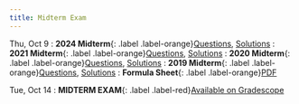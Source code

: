 ```yaml
---
title: Midterm Exam
---
```


Thu, Oct 9
: **2024 Midterm**{: .label .label-orange}[Questions](/assets/midterm/midterm-2024.pdf), [Solutions](/assets/midterm/midterm-2024-solutions.pdf)
: **2021 Midterm**{: .label .label-orange}[Questions](/assets/midterm/midterm-2021.pdf), [Solutions](/assets/midterm/midterm-2021-solutions.pdf)
: **2020 Midterm**{: .label .label-orange}[Questions](/assets/midterm/midterm-2020.pdf), [Solutions](/assets/midterm/midterm-2020-solutions.pdf)
: **2019 Midterm**{: .label .label-orange}[Questions](/assets/midterm/midterm-2019.pdf), [Solutions](/assets/midterm/midterm-2019-solutions.pdf)
: **Formula Sheet**{: .label .label-orange}[PDF](/assets/midterm/formula-sheet.pdf)

Tue, Oct 14
: **MIDTERM EXAM**{: .label .label-red}[Available on Gradescope](https://www.gradescope.com/courses/1113538/assignments/6972597)